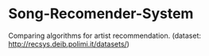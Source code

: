 # Song-Recomender-System
Comparing algorithms for artist recommendation. 
(dataset: http://recsys.deib.polimi.it/datasets/)
